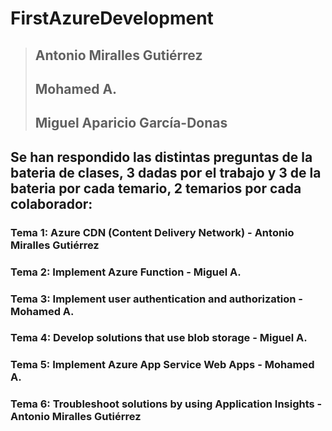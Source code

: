 # FirstAzureDevelopment
>
> ## Antonio Miralles Gutiérrez
>
> ## Mohamed A.
> 
> ## Miguel Aparicio García-Donas

## Se han respondido las distintas preguntas de la bateria de clases, 3 dadas por el trabajo y 3 de la bateria por cada temario, 2 temarios por cada colaborador:


### Tema 1: Azure CDN (Content Delivery Network) - Antonio Miralles Gutiérrez

### Tema 2: Implement Azure Function - Miguel A.

### Tema 3: Implement user authentication and authorization - Mohamed A.

### Tema 4: Develop solutions that use blob storage - Miguel A.

### Tema 5:  Implement Azure App Service Web Apps - Mohamed A.

### Tema 6: Troubleshoot solutions by using Application Insights - Antonio Miralles Gutiérrez
